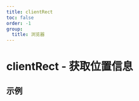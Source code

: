 ```yaml
---
title: clientRect
toc: false
order: -1
group:
  title: 浏览器
---
```


# clientRect - 获取位置信息

## 示例

<code src="./demo/index.tsx"></code>
